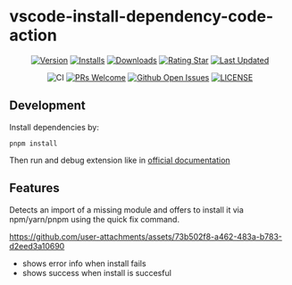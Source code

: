 # vscode-install-dependency-code-action

<div align="center">

[![Version](https://img.shields.io/visual-studio-marketplace/v/capaj.install-dependency-code-action)](https://marketplace.visualstudio.com/items/capaj.install-dependency-code-action/changelog) [![Installs](https://img.shields.io/visual-studio-marketplace/i/capaj.install-dependency-code-action)](https://marketplace.visualstudio.com/items?itemName=capaj.install-dependency-code-action) [![Downloads](https://img.shields.io/visual-studio-marketplace/d/capaj.install-dependency-code-action)](https://marketplace.visualstudio.com/items?itemName=capaj.install-dependency-code-action) [![Rating Star](https://img.shields.io/visual-studio-marketplace/stars/capaj.install-dependency-code-action)](https://marketplace.visualstudio.com/items?itemName=capaj.install-dependency-code-action&ssr=false#review-details) [![Last Updated](https://img.shields.io/visual-studio-marketplace/last-updated/capaj.install-dependency-code-action)](https://github.com/tjx666/install-dependency-code-action)

![CI](https://github.com/tjx666/install-dependency-code-action/actions/workflows/ci.yml/badge.svg) [![PRs Welcome](https://img.shields.io/badge/PRs-welcome-brightgreen.svg?style=flat)](http://makeapullrequest.com) [![Github Open Issues](https://img.shields.io/github/issues/tjx666/install-dependency-code-action)](https://github.com/tjx666/install-dependency-code-action/issues) [![LICENSE](https://img.shields.io/badge/license-Anti%20996-blue.svg?style=flat-square)](https://github.com/996icu/996.ICU/blob/master/LICENSE)

</div>

## Development

Install dependencies by:

```shell
pnpm install
```

Then run and debug extension like in [official documentation](https://code.visualstudio.com/api/get-started/your-first-extension)

## Features

Detects an import of a missing module and offers to install it via npm/yarn/pnpm using the quick fix command.

https://github.com/user-attachments/assets/73b502f8-a462-483a-b783-d2eed3a10690

 - shows error info when install fails
 - shows success when install is succesful
